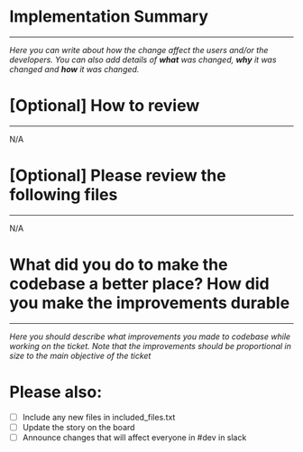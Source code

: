 # Implementation Summary
-------------------------------
*Here you can write about how the change affect the users and/or the developers.*
*You can also add details of **what** was changed, **why** it was changed and **how** it was changed.*

# [Optional] How to review
-------------------------------
N/A

# [Optional] Please review the following files
-------------------------------
N/A

# What did you do to make the codebase a better place? How did you make the improvements durable
-------------------------------
*Here you should describe what improvements you made to codebase while working on the ticket.*
*Note that the improvements should be proportional in size to the main objective of the ticket*


# Please also:
- [ ] Include any new files in included_files.txt
- [ ] Update the story on the board
- [ ] Announce changes that will affect everyone in #dev in slack